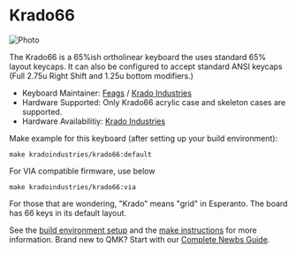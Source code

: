 # Krado66 

![Photo](https://i.imgur.com/Du3bBT9.jpg)

The Krado66 is a 65%ish ortholinear keyboard the uses standard 65% layout keycaps. It can also be configured to accept standard ANSI keycaps (Full 2.75u Right Shift and 1.25u bottom modifiers.) 

* Keyboard Maintainer: [Feags](https://github.com/Feags) / [Krado Industries](https://kradoindustries.com/)
* Hardware Supported: Only Krado66 acrylic case and skeleton cases are supported.
* Hardware Availabilitiy: [Krado Industries](https://kradoindustries.com/)

Make example for this keyboard (after setting up your build environment):

    make kradoindustries/krado66:default
For VIA compatible firmware, use below

    make kradoindustries/krado66:via


For those that are wondering, "Krado" means "grid" in Esperanto. The board has 66 keys in its default layout. 

See the [build environment setup](https://docs.qmk.fm/#/getting_started_build_tools) and the [make instructions](https://docs.qmk.fm/#/getting_started_make_guide) for more information. Brand new to QMK? Start with our [Complete Newbs Guide](https://docs.qmk.fm/#/newbs).
